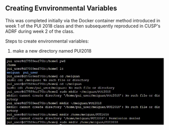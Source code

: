 ## Creating Evnvironmental Variables

This was completed initially via the Docker container method introduced in week 1 of the PUI 2018 class and then subsequently reproduced in CUSP's ADRF during week 2 of the class.

Steps to create environmental variables:

1) make a new directory named PUI2018

![Alt text](../HW1_yg833/yg833_mkdir.JPG)
